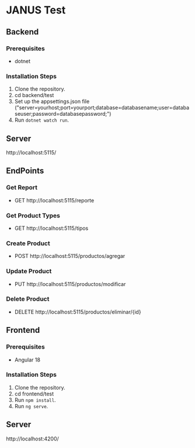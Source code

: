 # JANUS Test

## Backend

### Prerequisites
- dotnet

### Installation Steps
1. Clone the repository.
2. cd backend/test
3. Set up the appsettings.json file ("server=yourhost;port=yourport;database=databasename;user=databaseuser;password=databasepassword;")
4. Run `dotnet watch run`.

## Server
http://localhost:5115/

## EndPoints

### Get Report
- GET http://localhost:5115/reporte

### Get Product Types
- GET http://localhost:5115/tipos

### Create Product 
- POST http://localhost:5115/productos/agregar

### Update Product 
- PUT http://localhost:5115/productos/modificar

 ### Delete Product 
- DELETE http://localhost:5115/productos/eliminar/{id}

## Frontend

### Prerequisites
- Angular 18


### Installation Steps
1. Clone the repository.
2. cd frontend/test
3. Run `npm install`.
4. Run `ng serve`.

## Server
http://localhost:4200/  
